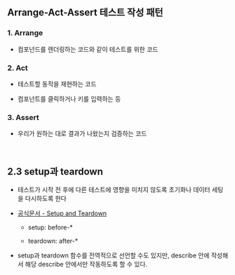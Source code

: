 ## Arrange-Act-Assert 테스트 작성 패턴

### 1. Arrange

- 컴포넌드를 렌더링하는 코드와 같이 테스트를 위한 코드

### 2. Act

- 테스트할 동작을 재현하는 코드

- 컴포넌트를 클릭하거나 키를 입력하는 등

### 3. Assert

- 우리가 원하는 대로 결과가 나왔는지 검증하는 코드

<br/>

## 2.3 setup과 teardown

- 테스트가 시작 전 후에 다른 테스트에 영향을 미치지 않도록 초기화나 데이터 세팅을 다시하도록 한다

- [공식문서 - Setup and Teardown](https://vitest.dev/api/#setup-and-teardown)

  - setup: before-\*

  - teardown: after-\*

- setup과 teardown 함수를 전역적으로 선언할 수도 있지만, describe 안에 작성해서 해당 describe 안에서만 작동하도록 할 수 있다.
